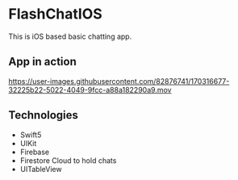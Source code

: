 # FlashChatIOS

This is iOS based basic chatting app.

## App in action


https://user-images.githubusercontent.com/82876741/170316677-32225b22-5022-4049-9fcc-a88a182290a9.mov

## Technologies

- Swift5
- UIKit
- Firebase
- Firestore Cloud to hold chats
- UITableView
